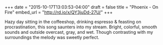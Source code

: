 +++
date = "2015-10-17T13:03:53-04:00"
draft = false
title = "Phoenix - On Fire"
embed_url = "http://rd.io/x/QY3juDd-27U/"
+++

Hazy day sitting in the coffeeshop, drinking espresso & feasting on procrastination, this song saunters into my stream. Bright, colorful, smooth sounds and outside overcast, gray, and wet. Though contrasting with my surroundings the melody was sweetly perfect.
